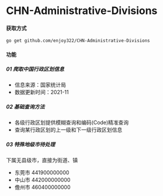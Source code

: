 # CHN-Administrative-Divisions

#### 获取方式

```shell
go get github.com/enjoy322/CHN-Administrative-Divisions
```

#### 功能

##### 01 爬取中国行政区划信息

- 信息来源：国家统计局
- 数据更新时间：2021-11

##### 02 基础查询方法
- 各级行政区划提供模糊查询和编码(Code)精准查询
- 查询某行政区划的上一级和下一级行政区划信息

##### 03 特殊地级市待处理
下属无县级市，直接为街道、镇
- 东莞市 441900000000
- 中山市 442000000000
- 儋州市 460400000000





